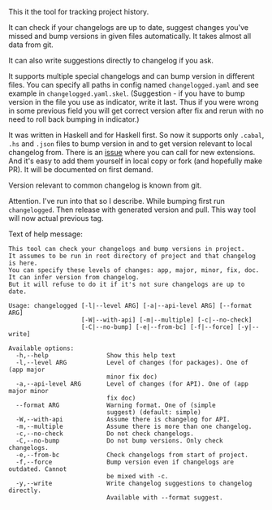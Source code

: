 This it the tool for tracking project history.

It can check if your changelogs are up to date, suggest changes you've missed and bump versions in given files automatically.
It takes almost all data from git.

It can also write suggestions directly to changelog if you ask.

It supports multiple special changelogs and can bump version in different files.
You can specify all paths in config named `changelogged.yaml` and see example in `changelogged.yaml.skel`.
(Suggestion - if you have to bump version in the file you use as indicator, write it last.
Thus if you were wrong in some previous field you will get correct version after fix and rerun with no need to roll back bumping in indicator.)

It was written in Haskell and for Haskell first.
So now it supports only `.cabal`, `.hs` and `.json` files to bump version in and to get version relevant to local changelog from.
There is an [issue](https://github.com/GetShopTV/changelogged/issues/35) where you can call for new extensions.
And it's easy to add them yourself in local copy or fork (and hopefully make PR). It will be documented on first demand.

Version relevant to common changelog is known from git.

Attention. I've run into that so I describe. While bumping first run `changelogged`. Then release with generated version and pull. This way tool will now actual previous tag.

Text of help message:
```
This tool can check your changelogs and bump versions in project.
It assumes to be run in root directory of project and that changelog is here.
You can specify these levels of changes: app, major, minor, fix, doc.
It can infer version from changelog.
But it will refuse to do it if it's not sure changelogs are up to date.

Usage: changelogged [-l|--level ARG] [-a|--api-level ARG] [--format ARG]
                    [-W|--with-api] [-m|--multiple] [-c|--no-check]
                    [-C|--no-bump] [-e|--from-bc] [-f|--force] [-y|--write]

Available options:
  -h,--help                Show this help text
  -l,--level ARG           Level of changes (for packages). One of (app major
                           minor fix doc)
  -a,--api-level ARG       Level of changes (for API). One of (app major minor
                           fix doc)
  --format ARG             Warning format. One of (simple
                           suggest) (default: simple)
  -W,--with-api            Assume there is changelog for API.
  -m,--multiple            Assume there is more than one changelog.
  -c,--no-check            Do not check changelogs.
  -C,--no-bump             Do not bump versions. Only check changelogs.
  -e,--from-bc             Check changelogs from start of project.
  -f,--force               Bump version even if changelogs are outdated. Cannot
                           be mixed with -c.
  -y,--write               Write changelog suggestions to changelog directly.
                           Available with --format suggest.
```
